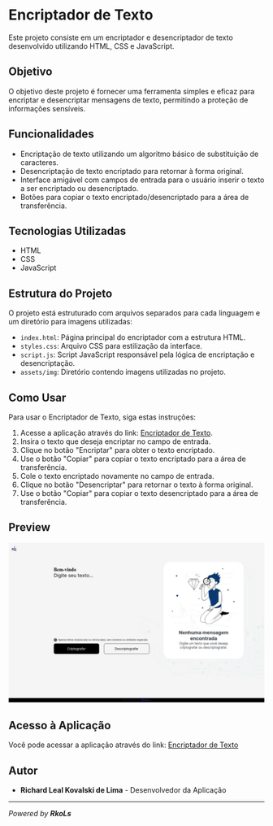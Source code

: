 # Encriptador de Texto

Este projeto consiste em um encriptador e desencriptador de texto desenvolvido utilizando HTML, CSS e JavaScript.

## Objetivo

O objetivo deste projeto é fornecer uma ferramenta simples e eficaz para encriptar e desencriptar mensagens de texto, permitindo a proteção de informações sensíveis.

## Funcionalidades

- Encriptação de texto utilizando um algoritmo básico de substituição de caracteres.
- Desencriptação de texto encriptado para retornar à forma original.
- Interface amigável com campos de entrada para o usuário inserir o texto a ser encriptado ou desencriptado.
- Botões para copiar o texto encriptado/desencriptado para a área de transferência.

## Tecnologias Utilizadas

- HTML
- CSS
- JavaScript

## Estrutura do Projeto

O projeto está estruturado com arquivos separados para cada linguagem e um diretório para imagens utilizadas:

- `index.html`: Página principal do encriptador com a estrutura HTML.
- `styles.css`: Arquivo CSS para estilização da interface.
- `script.js`: Script JavaScript responsável pela lógica de encriptação e desencriptação.
- `assets/img`: Diretório contendo imagens utilizadas no projeto.

## Como Usar

Para usar o Encriptador de Texto, siga estas instruções:

1. Acesse a aplicação através do link: [Encriptador de Texto](https://encriptador-de-texto-ejzdd3kz6-rkols-projects.vercel.app).
2. Insira o texto que deseja encriptar no campo de entrada.
3. Clique no botão "Encriptar" para obter o texto encriptado.
4. Use o botão "Copiar" para copiar o texto encriptado para a área de transferência.
5. Cole o texto encriptado novamente no campo de entrada.
6. Clique no botão "Desencriptar" para retornar o texto à forma original.
7. Use o botão "Copiar" para copiar o texto desencriptado para a área de transferência.

## Preview

![Preview do Encriptador](https://raw.githubusercontent.com/RkoLs/challenge-encriptador-de-texto/main/assets/img/preview.png)

## Acesso à Aplicação

Você pode acessar a aplicação através do link: [Encriptador de Texto](https://encriptador-de-texto-ejzdd3kz6-rkols-projects.vercel.app)

## Autor

- **Richard Leal Kovalski de Lima** - Desenvolvedor da Aplicação

---

_Powered by **_RkoLs_**_
